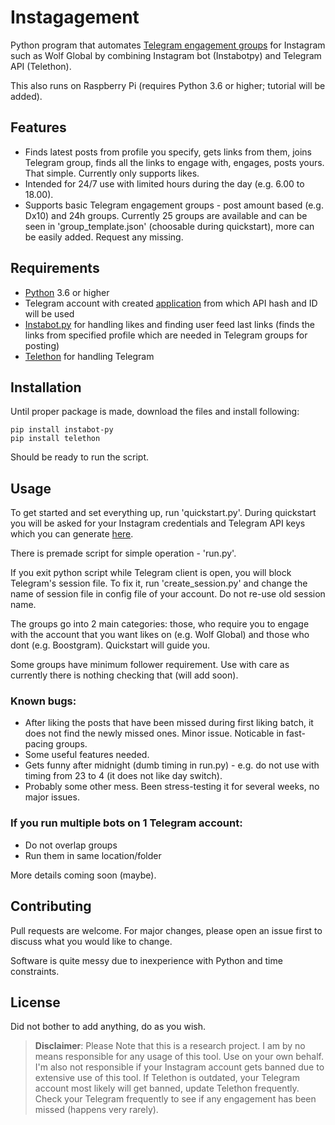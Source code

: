 # Instagagement

Python program that automates [Telegram engagement groups](https://medium.com/@violet.emily.xoxo/inside-instagram-pods-the-secret-trick-to-increase-your-engagement-55b0d9c3cee9) for Instagram such as Wolf Global by combining Instagram bot (Instabotpy) and Telegram API (Telethon).

This also runs on Raspberry Pi (requires Python 3.6 or higher; tutorial will be added).

## Features

- Finds latest posts from profile you specify, gets links from them, joins Telegram group, finds all the links to engage with, engages, posts yours. That simple. Currently only supports likes.
- Intended for 24/7 use with limited hours during the day (e.g. 6.00 to 18.00).
- Supports basic Telegram engagement groups - post amount based (e.g. Dx10) and 24h groups. Currently 25 groups are available and can be seen in 'group_template.json' (choosable during quickstart), more can be easily added. Request any missing.

## Requirements

- [Python](https://www.python.org/downloads/) 3.6 or higher
- Telegram account with created [application](https://my.telegram.org/apps) from which API hash and ID will be used
- [Instabot.py](https://github.com/instabot-py/instabot.py) for handling likes and finding user feed last links (finds the links from specified profile which are needed in Telegram groups for posting)
- [Telethon](https://github.com/LonamiWebs/Telethon) for handling Telegram

## Installation

Until proper package is made, download the files and install following:

```
pip install instabot-py
pip install telethon
```
Should be ready to run the script.

## Usage

To get started and set everything up, run 'quickstart.py'. During quickstart you will be asked for your Instagram credentials and Telegram API keys which you can generate [here](https://my.telegram.org/apps). 

There is premade script for simple operation - 'run.py'.

If you exit python script while Telegram client is open, you will block Telegram's session file. To fix it, run 'create_session.py' and change the name of session file in config file of your account. Do not re-use old session name.

The groups go into 2 main categories: those, who require you to engage with the account that you want likes on (e.g. Wolf Global) and those who dont (e.g. Boostgram). Quickstart will guide you.

Some groups have minimum follower requirement. Use with care as currently there is nothing checking that (will add soon).

### Known bugs:
- After liking the posts that have been missed during first liking batch, it does not find the newly missed ones. Minor issue. Noticable in fast-pacing groups.
- Some useful features needed.
- Gets funny after midnight (dumb timing in run.py) - e.g. do not use with timing from 23 to 4 (it does not like day switch).
- Probably some other mess. Been stress-testing it for several weeks, no major issues.

### If you run multiple bots on 1 Telegram account:
- Do not overlap groups
- Run them in same location/folder

More details coming soon (maybe).

## Contributing

Pull requests are welcome. For major changes, please open an issue first to discuss what you would like to change.

Software is quite messy due to inexperience with Python and time constraints. 

## License

Did not bother to add anything, do as you wish.

> **Disclaimer**: Please Note that this is a research project. I am by no means responsible for any usage of this tool. Use on your own behalf. I'm also not responsible if your Instagram account gets banned due to extensive use of this tool. If Telethon is outdated, your Telegram account most likely will get banned, update Telethon frequently. Check your Telegram frequently to see if any engagement has been missed (happens very rarely).
